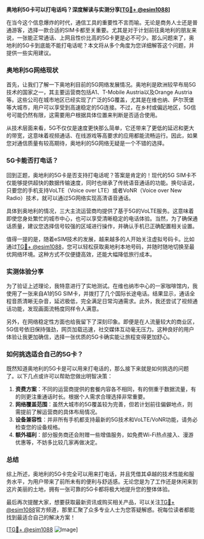 **奥地利5G卡可以打电话吗？深度解读与实测分享[[TG💪+ @esim1088](https://t.me/s/esim1088)]**

在当今这个信息爆炸的时代，通信工具的重要性不言而喻。无论是商务人士还是普通游客，选择一款合适的SIM卡都至关重要。尤其是对于计划前往奥地利的朋友来说，一张能正常通话、上网且性价比高的5G卡更是必不可少。那么问题来了，奥地利的5G卡到底能不能打电话呢？本文将从多个角度为您详细解答这个问题，并提供一些实用建议。

### 奥地利5G网络现状

首先，让我们了解一下奥地利目前的5G网络发展情况。奥地利是欧洲较早布局5G技术的国家之一，其主要运营商包括A1、T-Mobile Austria以及Orange Austria等。这些公司在城市地区已经实现了广泛的5G覆盖，尤其是在维也纳、萨尔茨堡等大城市，用户可以享受到高速稳定的5G连接。不过，在乡村或偏远地区，5G信号可能仍然有限，这需要用户根据具体位置来判断是否适合使用。

从技术层面来看，5G不仅仅是速度更快那么简单，它还带来了更低的延迟和更大的带宽，这意味着视频通话、在线游戏等高要求的应用都能流畅运行。因此，如果您对通信质量有较高期待，奥地利的5G网络无疑是一个不错的选择。

### 5G卡能否打电话？

回到正题，奥地利的5G卡是否支持打电话呢？答案是肯定的！现代的5G SIM卡不仅能够提供超快的数据传输速度，同时也继承了传统语音通话的功能。换句话说，只要您的手机支持VoLTE（Voice over LTE）或者VoNR（Voice over New Radio）技术，就可以通过5G网络实现高清语音通话。

具体到奥地利的情况，三大主流运营商均提供了基于5G的VoLTE服务。这意味着即使您身处繁忙的城市中心，也可以享受清晰稳定的电话体验。当然，为了确保通话质量，建议您选择信号较强的区域进行操作，并确认手机已正确配置相关设置。

值得一提的是，随着eSIM技术的发展，越来越多的人开始关注虚拟号码卡。比如通过[TG💪+ @esim1088](https://t.me/s/esim1088)，您可以轻松获取奥地利本地号码，并随时随地切换至最优网络环境。这种方式不仅便捷高效，还能大幅降低旅行成本。

### 实测体验分享

为了验证上述理论，我特意进行了实地测试。在维也纳市中心的一家咖啡馆内，我使用了一张来自A1的5G SIM卡，并拨打了几个国际长途电话。结果显示，通话全程音质清晰无杂音，延迟极低，完全满足日常沟通需求。此外，我还尝试了视频通话功能，发现画面流畅度同样令人满意。

另外，在网络稳定性方面也给我留下了深刻印象。即便是在人流量较大的商业区，5G信号依旧保持强劲，网页加载迅速，社交媒体互动毫无压力。这种良好的用户体验让我更加确信，选择一张优质的5G卡确实能让旅程变得更加舒心。

### 如何挑选适合自己的5G卡？

既然知道奥地利的5G卡是可以用来打电话的，那么接下来就是如何挑选的问题了。以下几点或许可以帮助您做出明智决策：

1. **资费方案**：不同的运营商提供的套餐内容各不相同，有的侧重于数据流量，有的则更注重通话时长。根据个人需求合理选择非常重要。
2. **网络覆盖范围**：虽然大城市的5G覆盖较为完善，但若计划前往偏僻地点，则需提前了解运营商的具体布局情况。
3. **设备兼容性**：并非所有手机都支持最新的5G技术和VoLTE/VoNR功能，请务必检查您的设备规格。
4. **额外福利**：部分服务商还会附赠一些增值服务，如免费Wi-Fi热点接入、漫游优惠等，不妨多比较几家再做决定。

### 总结

综上所述，奥地利的5G卡完全可以用来打电话，并且凭借其卓越的技术性能和服务水平，为用户带来了前所未有的便利与舒适感。无论您是为了工作还是休闲来到这片美丽的土地，拥有一张可靠的5G卡都将极大地提升您的整体体验。

最后再次提醒大家，想要获取最新资讯或购买相关产品，可以关注[TG💪+ @esim1088](https://t.me/s/esim1088)官方频道，那里汇聚了众多专业人士为您答疑解惑。祝每位读者都能找到最适合自己的解决方案！

[[TG💪+ @esim1088](https://t.me/s/esim1088) ![Image](https://i.postimg.cc/4NQfJmqS/Snipaste-2025-05-13-00-14-12.png)]